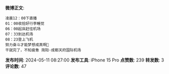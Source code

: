 **微博正文**: 
```
凌晨12：00下直播
01：00收拾好行李睡觉
06：00起床赶往机场
07：33到达机场
08：23登上飞机
努力奋斗才能梦想成真啊🙏
干就完了，不知疲惫 简阳·成都天府国际机场
```
**发布时间**: 2024-05-11 08:27:00
**发布工具**: iPhone 15 Pro
**点赞数**: 239
**转发数**: 3
**评论数**: 47
